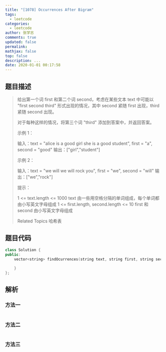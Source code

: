 ```yaml
---
title: "[1078] Occurrences After Bigram"
tags:
  - leetcode
categories:
  - leetcode
author: 张学志
comments: true
updated: false
permalink:
mathjax: false
top: false
description: ...
date: 2020-01-01 00:17:58
---
```


## 题目描述

> 给出第一个词 first 和第二个词 second，考虑在某些文本 text 中可能以 "first second third" 形式出现的情况，其中 second 紧随 first 出现，third 紧随 second 出现。 
> 
> 对于每种这样的情况，将第三个词 "third" 添加到答案中，并返回答案。 
> 
> 
> 
> 示例 1： 
> 
> 输入：text = "alice is a good girl she is a good student", first = "a", second = "good"
> 输出：["girl","student"]
> 
> 
> 示例 2： 
> 
> 输入：text = "we will we will rock you", first = "we", second = "will"
> 输出：["we","rock"]
> 
> 
> 
> 
> 提示： 
> 
> 
> 1 <= text.length <= 1000 
> text 由一些用空格分隔的单词组成，每个单词都由小写英文字母组成 
> 1 <= first.length, second.length <= 10 
> first 和 second 由小写英文字母组成 
> 
> Related Topics 哈希表

## 题目代码

```cpp
class Solution {
public:
    vector<string> findOcurrences(string text, string first, string second) {
        
    }
};
```

## 解析

### 方法一

```cpp

```

### 方法二

```cpp

```

### 方法三

```cpp

```

